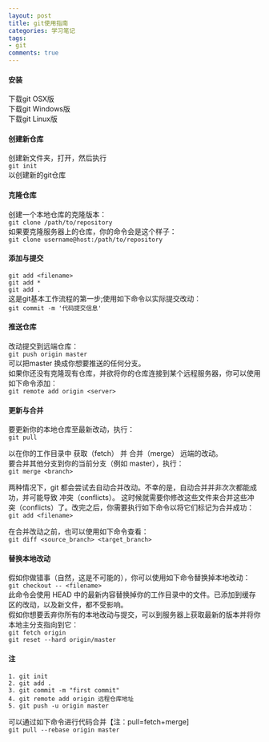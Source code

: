 ```yaml
---
layout: post
title: git使用指南
categories: 学习笔记
tags: 
- git
comments: true
---
```



#### 安装    

下载git OSX版     
下载git Windows版     
下载git Linux版        


#### 创建新仓库         
创建新文件夹，打开，然后执行         
```git init ```      
以创建新的git仓库          

#### 克隆仓库      
创建一个本地仓库的克隆版本：          
```git clone /path/to/repository ```          
如果要克隆服务器上的仓库，你的命令会是这个样子：         
```git clone username@host:/path/to/repository ```        

#### 添加与提交               
```git add <filename>```           
```git add * ```                   
```git add . ```       
这是git基本工作流程的第一步;使用如下命令以实际提交改动：               
```git commit -m '代码提交信息' ```      
                        
#### 推送仓库       

改动提交到远端仓库：    
```git push origin master ```    
可以把master 换成你想要推送的任何分支。        
如果你还没有克隆现有仓库，并欲将你的仓库连接到某个远程服务器，你可以使用如下命令添加：      
```git remote add origin <server>  ```      
             
#### 更新与合并       
                 
要更新你的本地仓库至最新改动，执行：            
```git pull ```          
                 
以在你的工作目录中 获取（fetch） 并 合并（merge） 远端的改动。              
要合并其他分支到你的当前分支（例如 master），执行：                 
```git merge <branch>```                   
           
两种情况下，git 都会尝试去自动合并改动。不幸的是，自动合并并非次次都能成功，并可能导致   冲突（conflicts）。 这时候就需要你修改这些文件来合并这些冲突（conflicts）了。改完之后，你需要执行如下命令以将它们标记为合并成功：                
```git add <filename> ```                     
          
在合并改动之前，也可以使用如下命令查看：               
```git diff <source_branch> <target_branch> ```        

#### 替换本地改动            
假如你做错事（自然，这是不可能的），你可以使用如下命令替换掉本地改动：                 
```git checkout -- <filename>```                     
此命令会使用 HEAD 中的最新内容替换掉你的工作目录中的文件。已添加到缓存区的改动，以及新文件，都不受影响。                         
假如你想要丢弃你所有的本地改动与提交，可以到服务器上获取最新的版本并将你本地主分支指向到它：                   
```git fetch origin```                        
```git reset --hard origin/master  ```                  
           
            
             
    
#### 注     
             
```1. git init ```                        
```2. git add . ```                              
```3. git commit -m "first commit"  ```                       
```4. git remote add origin 远程仓库地址```                            
```5. git push -u origin master ```          

可以通过如下命令进行代码合并【注：pull=fetch+merge]                 
```git pull --rebase origin master```               